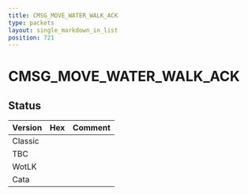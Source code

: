```yaml
---
title: CMSG_MOVE_WATER_WALK_ACK
type: packets
layout: single_markdown_in_list
position: 721
---
```


# CMSG_MOVE_WATER_WALK_ACK

## Status

Version | Hex | Comment
---------- | ---------- | ---------- 
Classic |  |  
TBC |  |  
WotLK |  |  
Cata |  |  
